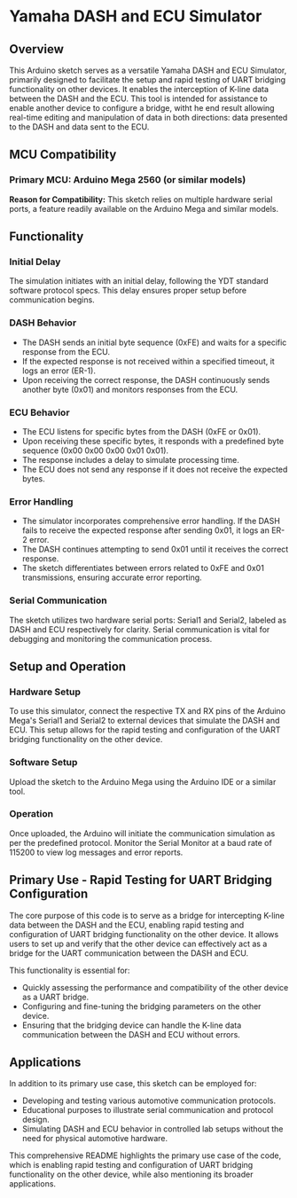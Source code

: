 # Yamaha DASH and ECU Simulator

## Overview

This Arduino sketch serves as a versatile Yamaha DASH and ECU Simulator, primarily designed to facilitate the setup and rapid testing of UART bridging functionality on other devices. It enables the interception of K-line data between the DASH and the ECU. This tool is intended for assistance to enable another device to configure a bridge, witht he end result allowing real-time editing and manipulation of data in both directions: data presented to the DASH and data sent to the ECU.

## MCU Compatibility

### Primary MCU: Arduino Mega 2560 (or similar models)

**Reason for Compatibility:** This sketch relies on multiple hardware serial ports, a feature readily available on the Arduino Mega and similar models.

## Functionality

### Initial Delay

The simulation initiates with an initial delay, following the YDT standard software protocol specs. This delay ensures proper setup before communication begins.

### DASH Behavior

- The DASH sends an initial byte sequence (0xFE) and waits for a specific response from the ECU.
- If the expected response is not received within a specified timeout, it logs an error (ER-1).
- Upon receiving the correct response, the DASH continuously sends another byte (0x01) and monitors responses from the ECU.

### ECU Behavior

- The ECU listens for specific bytes from the DASH (0xFE or 0x01).
- Upon receiving these specific bytes, it responds with a predefined byte sequence (0x00 0x00 0x00 0x01 0x01).
- The response includes a delay to simulate processing time.
- The ECU does not send any response if it does not receive the expected bytes.

### Error Handling

- The simulator incorporates comprehensive error handling. If the DASH fails to receive the expected response after sending 0x01, it logs an ER-2 error.
- The DASH continues attempting to send 0x01 until it receives the correct response.
- The sketch differentiates between errors related to 0xFE and 0x01 transmissions, ensuring accurate error reporting.

### Serial Communication

The sketch utilizes two hardware serial ports: Serial1 and Serial2, labeled as DASH and ECU respectively for clarity. Serial communication is vital for debugging and monitoring the communication process.

## Setup and Operation

### Hardware Setup

To use this simulator, connect the respective TX and RX pins of the Arduino Mega's Serial1 and Serial2 to external devices that simulate the DASH and ECU. This setup allows for the rapid testing and configuration of the UART bridging functionality on the other device.

### Software Setup

Upload the sketch to the Arduino Mega using the Arduino IDE or a similar tool.

### Operation

Once uploaded, the Arduino will initiate the communication simulation as per the predefined protocol. Monitor the Serial Monitor at a baud rate of 115200 to view log messages and error reports.

## Primary Use - Rapid Testing for UART Bridging Configuration

The core purpose of this code is to serve as a bridge for intercepting K-line data between the DASH and the ECU, enabling rapid testing and configuration of UART bridging functionality on the other device. It allows users to set up and verify that the other device can effectively act as a bridge for the UART communication between the DASH and ECU.

This functionality is essential for:

- Quickly assessing the performance and compatibility of the other device as a UART bridge.
- Configuring and fine-tuning the bridging parameters on the other device.
- Ensuring that the bridging device can handle the K-line data communication between the DASH and ECU without errors.

## Applications

In addition to its primary use case, this sketch can be employed for:

- Developing and testing various automotive communication protocols.
- Educational purposes to illustrate serial communication and protocol design.
- Simulating DASH and ECU behavior in controlled lab setups without the need for physical automotive hardware.

This comprehensive README highlights the primary use case of the code, which is enabling rapid testing and configuration of UART bridging functionality on the other device, while also mentioning its broader applications.
